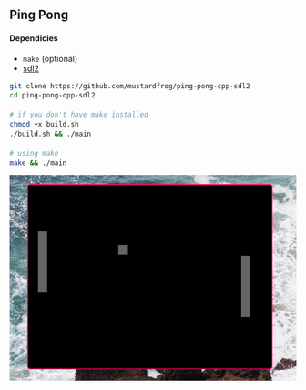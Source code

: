 ## Ping Pong

#### Dependicies
- ``make`` (optional)
- [sdl2](https://www.libsdl.org/)

```sh
git clone https://github.com/mustardfrog/ping-pong-cpp-sdl2
cd ping-pong-cpp-sdl2

# if you don't have make installed
chmod +x build.sh 
./build.sh && ./main

# using make
make && ./main
```

![Ping Pong](./image/ping-pong-cpp-sdl.png)
